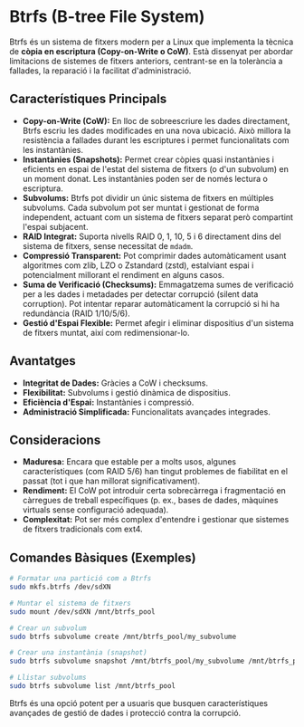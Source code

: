 # Btrfs (B-tree File System)

Btrfs és un sistema de fitxers modern per a Linux que implementa la tècnica de **còpia en escriptura (Copy-on-Write o CoW)**. Està dissenyat per abordar limitacions de sistemes de fitxers anteriors, centrant-se en la tolerància a fallades, la reparació i la facilitat d'administració.

## Característiques Principals

- **Copy-on-Write (CoW):** En lloc de sobreescriure les dades directament, Btrfs escriu les dades modificades en una nova ubicació. Això millora la resistència a fallades durant les escriptures i permet funcionalitats com les instantànies.
- **Instantànies (Snapshots):** Permet crear còpies quasi instantànies i eficients en espai de l'estat del sistema de fitxers (o d'un subvolum) en un moment donat. Les instantànies poden ser de només lectura o escriptura.
- **Subvolums:** Btrfs pot dividir un únic sistema de fitxers en múltiples subvolums. Cada subvolum pot ser muntat i gestionat de forma independent, actuant com un sistema de fitxers separat però compartint l'espai subjacent.
- **RAID Integrat:** Suporta nivells RAID 0, 1, 10, 5 i 6 directament dins del sistema de fitxers, sense necessitat de `mdadm`.
- **Compressió Transparent:** Pot comprimir dades automàticament usant algoritmes com zlib, LZO o Zstandard (zstd), estalviant espai i potencialment millorant el rendiment en alguns casos.
- **Suma de Verificació (Checksums):** Emmagatzema sumes de verificació per a les dades i metadades per detectar corrupció (silent data corruption). Pot intentar reparar automàticament la corrupció si hi ha redundància (RAID 1/10/5/6).
- **Gestió d'Espai Flexible:** Permet afegir i eliminar dispositius d'un sistema de fitxers muntat, així com redimensionar-lo.

## Avantatges

- **Integritat de Dades:** Gràcies a CoW i checksums.
- **Flexibilitat:** Subvolums i gestió dinàmica de dispositius.
- **Eficiència d'Espai:** Instantànies i compressió.
- **Administració Simplificada:** Funcionalitats avançades integrades.

## Consideracions

- **Maduresa:** Encara que estable per a molts usos, algunes característiques (com RAID 5/6) han tingut problemes de fiabilitat en el passat (tot i que han millorat significativament).
- **Rendiment:** El CoW pot introduir certa sobrecàrrega i fragmentació en càrregues de treball específiques (p. ex., bases de dades, màquines virtuals sense configuració adequada).
- **Complexitat:** Pot ser més complex d'entendre i gestionar que sistemes de fitxers tradicionals com ext4.

## Comandes Bàsiques (Exemples)

```bash
# Formatar una partició com a Btrfs
sudo mkfs.btrfs /dev/sdXN

# Muntar el sistema de fitxers
sudo mount /dev/sdXN /mnt/btrfs_pool

# Crear un subvolum
sudo btrfs subvolume create /mnt/btrfs_pool/my_subvolume

# Crear una instantània (snapshot)
sudo btrfs subvolume snapshot /mnt/btrfs_pool/my_subvolume /mnt/btrfs_pool/my_snapshot

# Llistar subvolums
sudo btrfs subvolume list /mnt/btrfs_pool
```

Btrfs és una opció potent per a usuaris que busquen característiques avançades de gestió de dades i protecció contra la corrupció.
